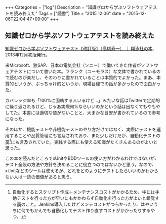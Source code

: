 +++
Categories = ["log"]
Description = "知識ゼロから学ぶソフトウェアテストを読み終えた"
Tags = ["読書"]
Title = "2015 12 06"
date = "2015-12-06T22:04:47+09:00"
+++

## 知識ゼロから学ぶソフトウェアテストを読み終えた
[知識ゼロから学ぶソフトウェアテスト【改訂版】（高橋寿一） ｜ 翔泳社の本](https://www.shoeisha.co.jp/book/detail/9784798130606)、2013年12月初版発行。

米Microsoft、独SAP、日本の電気会社（ソニー）で働いてきた作者がソフトウェアテストについて書いた本。フランク（ユーモラス）な文体で書かれているので読むのが楽だし、そのわりに書かれていることは本質的でよかった。まあ、本質的というか、ぶっちゃけ的というか、現場目線での話が多かったので面白かった。

カバレッジ率も「100%に固執する人いるけど…」みたいな話はTwitterで定期的に繰り返されるけど、じゃあ実際何%ならいいのかという話は出なくてもやもやしてた。本書には適切な値がないことと、大まかな目安が書かれているので参考になった。

そのほか、機能テストや非機能テストのやり方だけではなく、実際にテストを運用することや品質管理にも言及されており、また少しだけだが、自動化テストの罠[^1]にも言及されていた。実践する際にも使える知識がたくさんあるのがよいと思った。

[^1]: 自動化するとスクリプト作成＋メンテナンスコストがかかるため、中には手動テストを行った方が早いにもかかわらず自動化を行った方がよいと錯覚する罠のこと。Jenkins導入したけどメンテコストがつらかったり、はやいうちに何でもかんでも自動化してテスト作り直すコストがかかったりするやつ。

この本を読んだところでxUnitやBDDツールの使い方がわかるわけではないが、テスト全般の方法や方針を決めることに役立つのではないかと思う。なので、xUnitなどのツールは使えるが、どれをどのようにテストしたらいいのかわからない人は一読の価値があると思う。